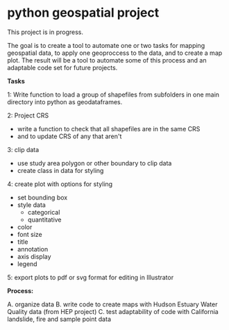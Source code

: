 # python geospatial project


This project is in progress.

The goal is to create a tool to automate one or two tasks for mapping geospatial data, to apply one geoproccess to the data, and to create a map plot. The result will be a tool to automate some of this process and an adaptable code set for future projects. 

**Tasks**

1: Write function to load a group of shapefiles from subfolders in one main directory into python as geodataframes.

2: Project CRS
- write a function to check that all shapefiles are in the same CRS
- and to update CRS of any that aren't
	
3: clip data 
- use study area polygon or other boundary to clip data
- create class in data for styling 

4: create plot with options for styling 
- set bounding box
- style data 
	- categorical 
	- quantitative 
- color
- font size
- title
- annotation
- axis display
- legend

5: export plots to pdf or svg format for editing in Illustrator

	
**Process:** 

A. organize data
B. write code to create maps with Hudson Estuary Water Quality data (from HEP project)
C. test adaptability of code with California landslide, fire and sample point data
 
